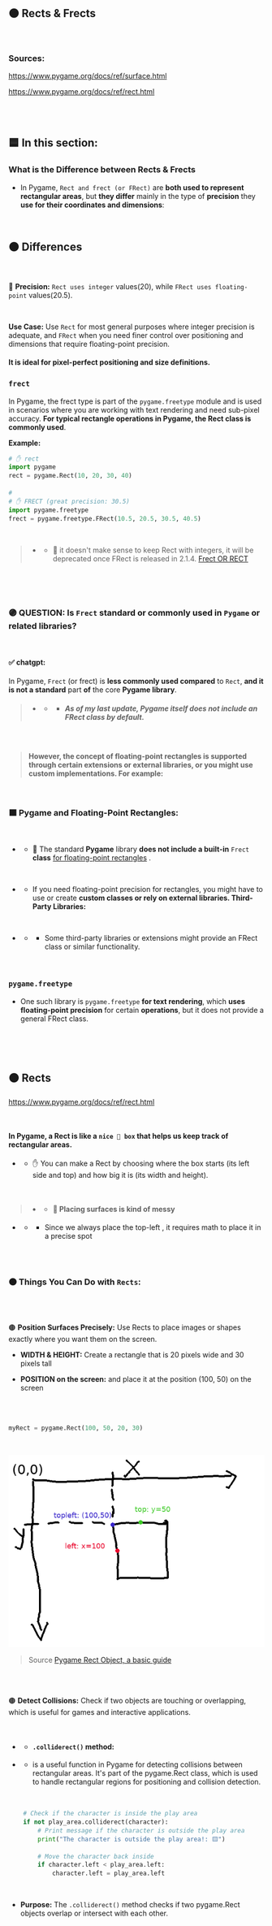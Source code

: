 ## 🟠 Rects & Frects



<br>

### Sources:

https://www.pygame.org/docs/ref/surface.html

https://www.pygame.org/docs/ref/rect.html


<br>
<br>





## 🟦 In this section:

### What is the Difference between Rects & Frects

-  In Pygame, `Rect and frect (or FRect)` are **both used to represent rectangular areas**, but **they differ** mainly in the type of **precision** they **use for their coordinates and dimensions**:


<br>

## 🟠  Differences

<br>

🔴 **Precision:** `Rect uses integer` values(20), while `FRect uses floating-point` values(20.5).

<br>


**Use Case:** Use `Rect` for most general purposes where integer precision is adequate, and `FRect` when you need finer control over positioning and dimensions that require floating-point precision.


#### It is ideal for pixel-perfect positioning and size definitions.

### `frect`

In Pygame, the frect type is part of the `pygame.freetype` module and is used in scenarios where you are working with text rendering and need sub-pixel accuracy. **For typical rectangle operations in Pygame, the Rect class is commonly used**.



**Example:**


```python
# ✋ rect
import pygame
rect = pygame.Rect(10, 20, 30, 40)

#
# ✋ FRECT (great precision: 30.5)
import pygame.freetype
frect = pygame.freetype.FRect(10.5, 20.5, 30.5, 40.5)
```

<br>

> - - 🔴
it doesn't make sense to keep Rect with integers, it will be deprecated once FRect is released in 2.1.4. [Frect OR RECT](https://github.com/pygame/pygame/issues/3643)


<br>
<br>
<br>

### 🟣 QUESTION: Is `Frect` standard or commonly used in `Pygame` or related libraries?

<br>

#### ✅ chatgpt:

In Pygame, `Frect` (or frect) is **less commonly used compared** to `Rect`, **and it is not a standard** part **of** the core **Pygame library**.

> - - - ##### As of my last update, Pygame itself does not include an FRect class by default.

<br>

> #### However, the concept of floating-point rectangles is supported through certain extensions or external libraries, or you might use custom implementations. For example:

<br>

### 🟧 Pygame and Floating-Point Rectangles:

<br>

- - 🔴 The standard **Pygame** library **does not include a built-in** `Frect` **class** <u>for floating-point rectangles</u> .

<br>

- - If you need floating-point precision for rectangles, you might have to use or create **custom classes or rely on external libraries.
Third-Party Libraries:**

<br>

- - - Some third-party libraries or extensions might provide an FRect class or similar functionality.

<br>

### `pygame.freetype`

-  One such library is `pygame.freetype` **for text rendering**, which **uses floating-point precision** for certain **operations**, but it does not provide a general FRect class.

<br>
<br>
<br>

## 🟠 Rects

https://www.pygame.org/docs/ref/rect.html

<br>

#### In Pygame, a Rect is like a `nice 🧸 box` that helps us keep track of rectangular areas.

- - ✋ You can make a Rect by choosing where the box starts (its left side and top) and how big it is (its width and height).

<br>

> - -  #### 🔴 Placing surfaces is kind of messy

-  - -  Since we always place the top-left , it requires math to place it in a precise spot



<br>
<br>

### 🟠  Things You Can Do with `Rects`:

<br>
<br>

🟤 **Position Surfaces Precisely:** Use Rects to place images or shapes exactly where you want them on the screen.

- **WIDTH & HEIGHT:** Create a rectangle that is 20 pixels wide and 30 pixels tall

- **POSITION on the screen:** and place it at the position (100, 50) on the screen

<br>

```python

myRect = pygame.Rect(100, 50, 20, 30)

```
<br>

[<img src="pygame-coords.png"/>](https://sigon.gitlab.io/post/2018-10-10-pygame-rect/)

> Source [Pygame Rect Object, a basic guide](https://sigon.gitlab.io/post/2018-10-10-pygame-rect/)

<br>
<br>

🟤 **Detect Collisions:** Check if two objects are touching or overlapping, which is useful for games and interactive applications.

<br>

 - - #### `.colliderect()` method:

- - is a useful function in Pygame for detecting collisions between rectangular areas. It's part of the pygame.Rect class, which is used to handle rectangular regions for positioning and collision detection.

<br>

```python
    # Check if the character is inside the play area
    if not play_area.colliderect(character):
        # Print message if the character is outside the play area
        print("The character is outside the play area!: 🟨")

        # Move the character back inside
        if character.left < play_area.left:
            character.left = play_area.left
```
<br>

 - **Purpose:** The `.colliderect()` method checks if two pygame.Rect objects overlap or intersect with each other.

